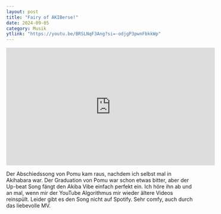 ```yaml
---
layout: post
title: "Fairy of AKIBerse!"
date: 2024-09-05
category: Musik
ytlink: "https://youtu.be/BRSLNqF3Ang?si=-odjgP3pwnFbkkWp"
---
```


<iframe width="560" height="315" src="https://www.youtube.com/embed/BRSLNqF3Ang?si=-odjgP3pwnFbkkWp&amp;controls=1" title="YouTube video player" frameborder="0" allow="accelerometer; autoplay; clipboard-write; encrypted-media; gyroscope; picture-in-picture; web-share" referrerpolicy="strict-origin-when-cross-origin" allowfullscreen></iframe>

Der Abschiedssong von Pomu kam raus, nachdem ich selbst mal in Akihabara war. Der Graduation von Pomu war schon etwas
bitter, aber der Up-beat Song fängt den Akiba Vibe einfach perfekt ein. Ich höre ihn ab und an mal, wenn mir der YouTube
Algorithmus mir wieder ältere Videos reinspült. Leider gibt es den Song nicht auf Spotify. Sehr comfy, auch durch das
liebevolle MV.
